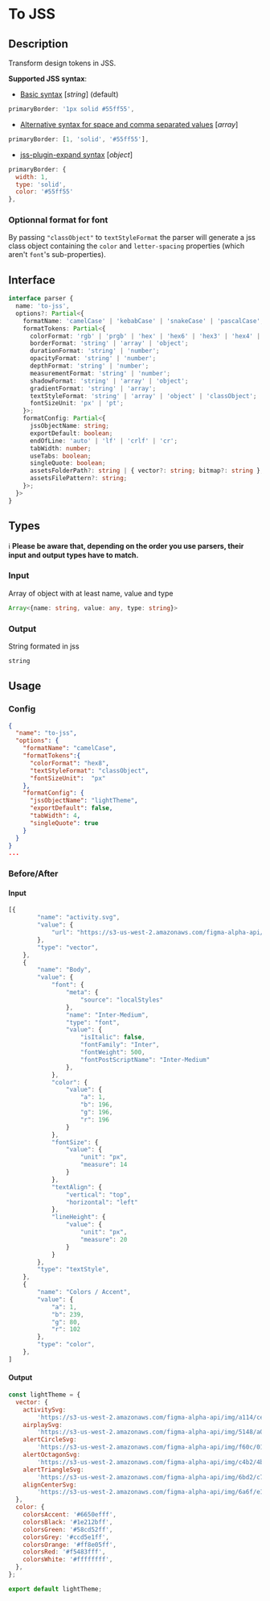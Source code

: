 # To JSS

## Description

Transform design tokens in JSS.

**Supported JSS syntax**:
- [Basic syntax](https://cssinjs.org/jss-syntax?v=v10.4.0#basic-syntax) [_string_] (default)
```js
primaryBorder: '1px solid #55ff55',
```
- [Alternative syntax for space and comma separated values](https://cssinjs.org/jss-syntax?v=v10.4.0#alternative-syntax-for-space-and-comma-separated-values) [_array_]
```js
primaryBorder: [1, 'solid', '#55ff55'],
```
- [jss-plugin-expand syntax](https://cssinjs.org/jss-plugin-expand?v=v10.4.0#better-syntax-for-complex-properties) [_object_]
```js
primaryBorder: {
  width: 1,
  type: 'solid',
  color: '#55ff55'
},
```

### Optionnal format for font
By passing `"classObject"` to `textStyleFormat` the parser will generate a jss class object containing the `color` and `letter-spacing` properties (which aren't `font`'s sub-properties).

## Interface
```ts
interface parser {
  name: 'to-jss',
  options?: Partial<{
    formatName: 'camelCase' | 'kebabCase' | 'snakeCase' | 'pascalCase';
    formatTokens: Partial<{
      colorFormat: 'rgb' | 'prgb' | 'hex' | 'hex6' | 'hex3' | 'hex4' | 'hex8' | 'name' | 'hsl' | 'hsv';
      borderFormat: 'string' | 'array' | 'object';
      durationFormat: 'string' | 'number';
      opacityFormat: 'string' | 'number';
      depthFormat: 'string' | 'number';
      measurementFormat: 'string' | 'number';
      shadowFormat: 'string' | 'array' | 'object';
      gradientFormat: 'string' | 'array';
      textStyleFormat: 'string' | 'array' | 'object' | 'classObject';
      fontSizeUnit: 'px' | 'pt';
    }>;
    formatConfig: Partial<{
      jssObjectName: string;
      exportDefault: boolean;
      endOfLine: 'auto' | 'lf' | 'crlf' | 'cr';
      tabWidth: number;
      useTabs: boolean;
      singleQuote: boolean;
      assetsFolderPath?: string | { vector?: string; bitmap?: string };
      assetsFilePattern?: string;
    }>;
  }>
}
```
## Types

ℹ️ **Please be aware that, depending on the order you use parsers, their input and output types have to match.**

### Input

Array of object with at least name, value and type

```ts
Array<{name: string, value: any, type: string}>
```

### Output

String formated in jss

```ts
string
```

## Usage
### Config

```json
{
  "name": "to-jss",
  "options": {
    "formatName": "camelCase",
    "formatTokens":{
      "colorFormat": "hex8",
      "textStyleFormat": "classObject",
      "fontSizeUnit":  "px"
    },
    "formatConfig": {
      "jssObjectName": "lightTheme",
      "exportDefault": false,
      "tabWidth": 4,
      "singleQuote": true
    }
  }
}
...
```

### Before/After
#### Input

```js
[{
		"name": "activity.svg",
		"value": {
			"url": "https://s3-us-west-2.amazonaws.com/figma-alpha-api/img/a114/ce5c/947dcb83ea93c2da18ee2ea16f470a30"
		},
		"type": "vector",
	},
	{
		"name": "Body",
		"value": {
			"font": {
				"meta": {
					"source": "localStyles"
				},
				"name": "Inter-Medium",
				"type": "font",
				"value": {
					"isItalic": false,
					"fontFamily": "Inter",
					"fontWeight": 500,
					"fontPostScriptName": "Inter-Medium"
				},
			},
			"color": {
				"value": {
					"a": 1,
					"b": 196,
					"g": 196,
					"r": 196
				}
			},
			"fontSize": {
				"value": {
					"unit": "px",
					"measure": 14
				}
			},
			"textAlign": {
				"vertical": "top",
				"horizontal": "left"
			},
			"lineHeight": {
				"value": {
					"unit": "px",
					"measure": 20
				}
			}
		},
		"type": "textStyle",
	},
	{
		"name": "Colors / Accent",
		"value": {
			"a": 1,
			"b": 239,
			"g": 80,
			"r": 102
		},
		"type": "color",
	},
]
```
#### Output
```js
const lightTheme = {
  vector: {
    activitySvg:
        'https://s3-us-west-2.amazonaws.com/figma-alpha-api/img/a114/ce5c/947dcb83ea93c2da18ee2ea16f470a30',
    airplaySvg:
        'https://s3-us-west-2.amazonaws.com/figma-alpha-api/img/5148/a0f1/0663fcd2f52eec2c5dde0777fa3c46bd',
    alertCircleSvg:
        'https://s3-us-west-2.amazonaws.com/figma-alpha-api/img/f60c/0138/26feed37c70d80aa0ad4645e46ab0991',
    alertOctagonSvg:
        'https://s3-us-west-2.amazonaws.com/figma-alpha-api/img/c4b2/4bfb/f0eae481bb0c109c90cd6dc53e0f0ea4',
    alertTriangleSvg:
        'https://s3-us-west-2.amazonaws.com/figma-alpha-api/img/6bd2/c758/aa455203b7511cd948d58cbe421754f9',
    alignCenterSvg:
        'https://s3-us-west-2.amazonaws.com/figma-alpha-api/img/6a6f/e126/49e0b9d2833cf674438551c2ab458538',
  },
  color: {
    colorsAccent: '#6650efff',
    colorsBlack: '#1e212bff',
    colorsGreen: '#58cd52ff',
    colorsGrey: '#ccd5e1ff',
    colorsOrange: '#ff8e05ff',
    colorsRed: '#f5483fff',
    colorsWhite: '#ffffffff',
  },
};

export default lightTheme;
```
